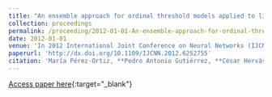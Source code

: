 ```yaml
---
title: "An ensemble approach for ordinal threshold models applied to liver transplantation"
collection: proceedings
permalink: /proceeding/2012-01-01-An-ensemble-approach-for-ordinal-threshold-models-applied-to-liver-transplantation
date: 2012-01-01
venue: 'In 2012 International Joint Conference on Neural Networks (IJCNN)'
paperurl: 'http://dx.doi.org/10.1109/IJCNN.2012.6252755'
citation: 'María Pérez-Ortiz, **Pedro Antonio Gutiérrez, **César Hervás-Martínez, Javier Briceño, M. Mata, &quot;An ensemble approach for ordinal threshold models applied to liver transplantation.&quot; In 2012 International Joint Conference on Neural Networks (IJCNN), 2012, pp.2795-2802.'
---
```

[Access paper here](http://dx.doi.org/10.1109/IJCNN.2012.6252755){:target="_blank"}
